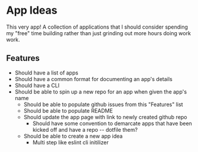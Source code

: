 # App Ideas

This very app! A collection of applications that I should consider spending my "free" time building rather than just grinding out more hours doing work work.


## Features

- Should have a list of apps
- Should have a common format for documenting an app's details
- Should have a CLI
- Should be able to spin up a new repo for an app when given the app's name
  - Should be able to populate github issues from this "Features" list
  - Should be able to populate README
  - Should update the app page with link to newly created github repo
    - Should have some convention to demarcate apps that have been kicked off and have a repo -- dotfile them?
  - Should be able to create a new app idea
    - Multi step like eslint cli initilizer
